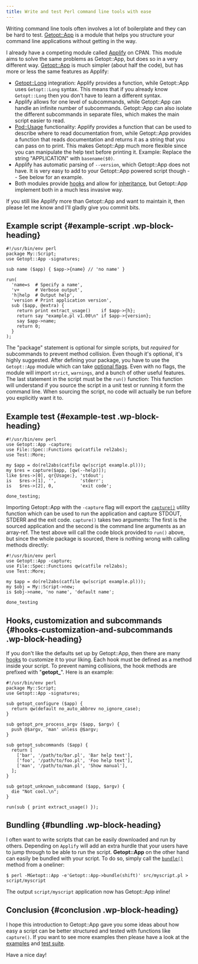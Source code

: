 ```yaml
---
title: Write and test Perl command line tools with ease
---
```


Writing command line tools often involves a lot of boilerplate and they
can be hard to test. [Getopt::App](https://metacpan.org/pod/Getopt::App)
is a module that helps you structure your command line applications
without getting in the way.

I already have a competing module called
[Applify](https://metacpan.org/pod/Applify) on CPAN. This module aims to
solve the same problems as Getopt::App, but does so in a very different
way. [Getopt::App](https://metacpan.org/pod/Getopt::App) is much simpler
(about half the code), but has more or less the same features as
Applify:

-   [Getopt::Long](https://metacpan.org/pod/Getopt::Long) integration:
    Applify provides a function, while Getopt::App uses `Getopt::Long`
    syntax. This means that if you already know `Getopt::Long` then you
    don't have to learn a different syntax.
-   Applify allows for one level of subcommands, while Getopt::App can
    handle an infinite number of subcommands. Getopt::App can also
    isolate the different subcommands in separate files, which makes the
    main script easier to read.
-   [Pod::Usage](https://metacpan.org/pod/Pod::Usage) functionality:
    Applify provides a function that can be used to describe where to
    read documentation from, while Getopt::App provides a function that
    reads documentation and returns it as a string that you can pass on
    to print. This makes Getopt::App much more flexible since you can
    manipulate the help text before printing it. Example: Replace the
    string "APPLICATION" with `basename($0)`.
-   Applify has automatic parsing of `--version`, which Getopt::App does
    not have. It is very easy to add to your Getopt::App powered script
    though -- See below for an example.
-   Both modules provide
    [hooks](https://metacpan.org/pod/Getopt::App#APPLICATION-METHODS)
    and allow for
    [inheritance](https://metacpan.org/pod/Getopt::App#import), but
    Getopt::App implement both in a much less invasive way.

If you still like Applify more than Getopt::App and want to maintain it,
then please let me know and I'll gladly give you commit bits.

## Example script {#example-script .wp-block-heading}

``` wp-block-code
#!/usr/bin/env perl
package My::Script;
use Getopt::App -signatures;

sub name ($app) { $app->{name} // 'no name' }

run(
  'name=s  # Specify a name',
  'v+      # Verbose output',
  'h|help  # Output help',
  'version # Print application version',
  sub ($app, @extra) {
    return print extract_usage()    if $app->{h};
    return say "example.pl v1.00\n" if $app->{version};
    say $app->name;
    return 0;
  }
);
```

The "package" statement is optional for simple scripts, but *required*
for subcommands to prevent method collision. Even though it's optional,
it's highly suggested. After defining your package, you have to use the
`Getopt::App` module which can take [optional
flags](https://metacpan.org/pod/Getopt::App#import). Even with no flags,
the module will import `strict`, `warnings`, and a bunch of other useful
features. The last statement in the script must be the `run()` function:
This function will understand if you source the script in a unit test or
running it form the command line. When sourcing the script, no code will
actually be run before you explicitly want it to.

## Example test {#example-test .wp-block-heading}

``` wp-block-code
#!/usr/bin/env perl
use Getopt::App -capture;
use File::Spec::Functions qw(catfile rel2abs);
use Test::More;

my $app = do(rel2abs(catfile qw(script example.pl)));
my $res = capture($app, [qw(--help)]);
like $res->[0], qr{Usage:}, 'stdout';
is   $res->[1], '',         'stderr';
is   $res->[2], 0,          'exit code';

done_testing;
```

Importing Getopt::App with the `-capture` flag will export the
[`capture()`](https://metacpan.org/pod/Getopt::App#capture) utility
function which can be used to run the application and capture STDOUT,
STDERR and the exit code. `capture()` takes two arguments: The first is
the sourced application and the second is the command line arguments as
an array-ref. The test above will call the code block provided to
`run()` above, but since the whole package is sourced, there is nothing
wrong with calling methods directly:

``` wp-block-code
#!/usr/bin/env perl
use Getopt::App -capture;
use File::Spec::Functions qw(catfile rel2abs);
use Test::More;

my $app = do(rel2abs(catfile qw(script example.pl)));
my $obj = My::Script->new;
is $obj->name, 'no name', 'default name';

done_testing
```

## Hooks, customization and subcommands {#hooks-customization-and-subcommands .wp-block-heading}

If you don't like the defaults set up by Getopt::App, then there are
many [hooks](https://metacpan.org/pod/Getopt::App#APPLICATION-METHODS)
to customize it to your liking. Each hook must be defined as a method
inside your script. To prevent naming collisions, the hook methods are
prefixed with "**getopt\_**". Here is an example:

``` wp-block-code
#!/usr/bin/env perl
package My::Script;
use Getopt::App -signatures;

sub getopt_configure ($app) {
  return qw(default no_auto_abbrev no_ignore_case);
}

sub getopt_pre_process_argv ($app, $argv) {
  push @$argv, 'man' unless @$argv;
}

sub getopt_subcommands ($app) {
  return [
    ['bar', '/path/to/bar.pl', 'Bar help text'],
    ['foo', '/path/to/foo.pl', 'Foo help text'],
    ['man', '/path/to/man.pl', 'Show manual'],
  ];
}

sub getopt_unknown_subcommand ($app, $argv) {
  die "Not cool.\n";
}

run(sub { print extract_usage() });
```

## Bundling {#bundling .wp-block-heading}

I often want to write scripts that can be easily downloaded and run by
others. Depending on `Applify` will add an extra hurdle that your users
have to jump through to be able to run the script. **Getopt::App** on
the other hand can easily be bundled with your script. To do so, simply
call the [`bundle()`](https://metacpan.org/pod/Getopt::App#bundle)
method from a oneliner:

``` wp-block-code
$ perl -MGetopt::App -e'Getopt::App->bundle(shift)' src/myscript.pl > script/myscript
```

The output `script/myscript` application now has Getopt::App inline!

## Conclusion {#conclusion .wp-block-heading}

I hope this introduction to Getopt::App gave you some ideas about how
easy a script can be better structured and tested with functions like
`capture()`. If you want to see more examples then please have a look at
the
[examples](https://github.com/jhthorsen/getopt-app/tree/main/example)
and [test suite](https://github.com/jhthorsen/getopt-app/tree/main/t).

Have a nice day!
